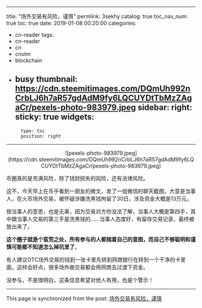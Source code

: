 
---
title: "场外交易有风险，谨慎"
permlink: 3sekhy
catalog: true
toc_nav_num: true
toc: true
date: 2019-01-08 00:20:00
categories:
- cn-reader
tags:
- cn-reader
- cn
- cnstm
- blockchain
- busy
thumbnail: https://cdn.steemitimages.com/DQmUh992nCrbLJ6h7aR57gdAdM9fy6LQCUYDtTbMzZAgaCr/pexels-photo-983979.jpeg
sidebar:
    right:
        sticky: true
widgets:
    -
        type: toc
        position: right
---


<center>![pexels-photo-983979.jpeg](https://cdn.steemitimages.com/DQmUh992nCrbLJ6h7aR57gdAdM9fy6LQCUYDtTbMzZAgaCr/pexels-photo-983979.jpeg)</center>

币圈真的是充满风险，除了钱财损失的风险，还有法律风险。

这不，今天早上在币乎看到一朋友的微文，发了一组微信的聊天截图，大意是当事人，在火币场外交易，被怀疑涉嫌洗黑钱拘留了30日，涉及资金大概是13万元。

按当事人的意思，也是无辜，因为交易对方你没法了解，当事人大概是第四手，其中跟当事人交易的第三手是洗黑钱的......当事人态度好，有留存交易记录，最终被放出来了。

**这个圈子就是个蛮荒之处，所有参与的人都揣着自己的意图，而自己不够聪明和谨慎可能都不知道怎么掉坑里了**。

有人建议OTC场外交易的钱到一张卡里先转到网商银行在转到一个干净的卡里面，这样会好点，很多场外做交易都会用网商去过渡下资金。

没参与，不是很明白，这条信息希望对他人有用，也是个警示！

- - -

This page is synchronized from the post: [场外交易有风险，谨慎](https://steemit.com/@yellowbird/3sekhy)
